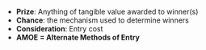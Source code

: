 - **Prize**: Anything of tangible value awarded to winner(s)
- **Chance**: the mechanism used to determine winners 
- **Consideration**: Entry cost 
- **AMOE = Alternate Methods of Entry** 